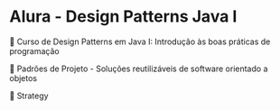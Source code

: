 # Alura - Design Patterns Java I
:small_red_triangle_down: Curso de Design Patterns em Java I: Introdução às boas práticas de programação

:closed_book: Padrões de Projeto - Soluções reutilizáveis de software orientado a objetos

:small_blue_diamond: Strategy
